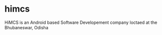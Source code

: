 himcs
=====

HiMCS is an Android based Software Developement company loctaed at the Bhubaneswar, Odisha
